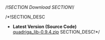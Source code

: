 /*!SECTION
Download
SECTION!*/

/*!SECTION_DESC
- **Latest Version (Source Code)**<br>
  <a href="download/quadriga_lib-0.9.4.zip">quadriga_lib-0.9.4.zip</a>
SECTION_DESC!*/
